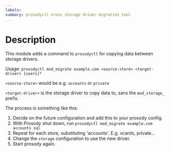 ```yaml
---
labels:
summary: prosodyctl cross storage driver migration tool
...
```


Description
===========

This module adds a command to `prosodyctl` for copying data between
storage drivers.

Usage:
`prosodyctl mod_migrate example.com <source-store> <target-driver> [users]*`

`<source-store>` would be e.g. `accounts` or `private`

`<target-driver>` is the storage driver to copy data to, sans the
`mod_storage_` prefix.

The process is something like this:

1.  Decide on the future configuration and add this to your prosody
    config.
2.  With Prosody shut down, run
    `prosodyctl mod_migrate example.com accounts sql`
3.  Repeat for each store, substituting 'accounts'. E.g. vcards,
    private...
4.  Change the `storage` configuration to use the new driver.
5.  Start prosody again.
